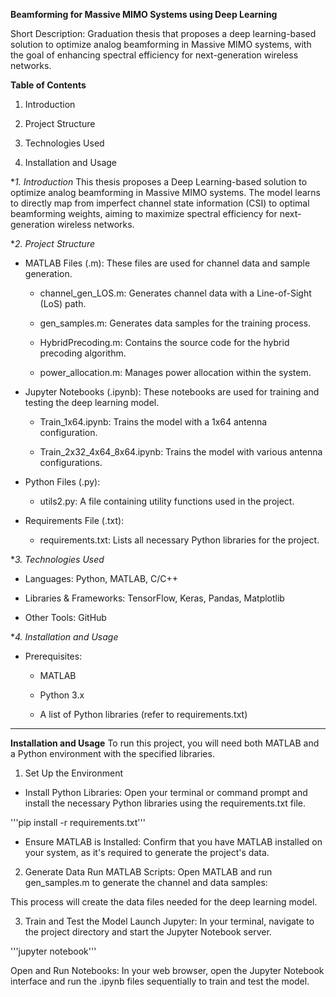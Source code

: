 **Beamforming for Massive MIMO Systems using Deep Learning**

Short Description: Graduation thesis that proposes a deep learning-based solution to optimize analog beamforming in Massive MIMO systems, with the goal of enhancing spectral efficiency for next-generation wireless networks.

**Table of Contents**
1. Introduction

2. Project Structure

3. Technologies Used

4. Installation and Usage

**1. Introduction*
This thesis proposes a Deep Learning-based solution to optimize analog beamforming in Massive MIMO systems. The model learns to directly map from imperfect channel state information (CSI) to optimal beamforming weights, aiming to maximize spectral efficiency for next-generation wireless networks.

**2. Project Structure*
- MATLAB Files (.m): These files are used for channel data and sample generation.

  + channel_gen_LOS.m: Generates channel data with a Line-of-Sight (LoS) path.

  + gen_samples.m: Generates data samples for the training process.

  + HybridPrecoding.m: Contains the source code for the hybrid precoding algorithm.

  + power_allocation.m: Manages power allocation within the system.

- Jupyter Notebooks (.ipynb): These notebooks are used for training and testing the deep learning model.

  + Train_1x64.ipynb: Trains the model with a 1x64 antenna configuration.

  + Train_2x32_4x64_8x64.ipynb: Trains the model with various antenna configurations.

- Python Files (.py):

  + utils2.py: A file containing utility functions used in the project.

- Requirements File (.txt):

  + requirements.txt: Lists all necessary Python libraries for the project.

**3. Technologies Used*
- Languages: Python, MATLAB, C/C++

- Libraries & Frameworks: TensorFlow, Keras, Pandas, Matplotlib

- Other Tools: GitHub

**4. Installation and Usage*
- Prerequisites:

  + MATLAB

  + Python 3.x

  + A list of Python libraries (refer to requirements.txt)
----------------------------------------------------------------
**Installation and Usage**
To run this project, you will need both MATLAB and a Python environment with the specified libraries.

1. Set Up the Environment
- Install Python Libraries: Open your terminal or command prompt and install the necessary Python libraries using the requirements.txt file.

'''pip install -r requirements.txt'''

- Ensure MATLAB is Installed: Confirm that you have MATLAB installed on your system, as it's required to generate the project's data.

2. Generate Data
Run MATLAB Scripts: Open MATLAB and run gen_samples.m to generate the channel and data samples:

This process will create the data files needed for the deep learning model.

3. Train and Test the Model
Launch Jupyter: In your terminal, navigate to the project directory and start the Jupyter Notebook server.

'''jupyter notebook'''

Open and Run Notebooks: In your web browser, open the Jupyter Notebook interface and run the .ipynb files sequentially to train and test the model.
